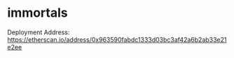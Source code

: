 # immortals

Deployment Address: https://etherscan.io/address/0x963590fabdc1333d03bc3af42a6b2ab33e21e2ee
